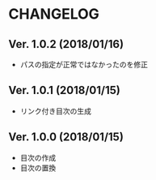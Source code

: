 # CHANGELOG

## Ver. 1.0.2 (2018/01/16)

- パスの指定が正常ではなかったのを修正

## Ver. 1.0.1 (2018/01/15)

- リンク付き目次の生成

## Ver. 1.0.0 (2018/01/15)

- 目次の作成
- 目次の置換

